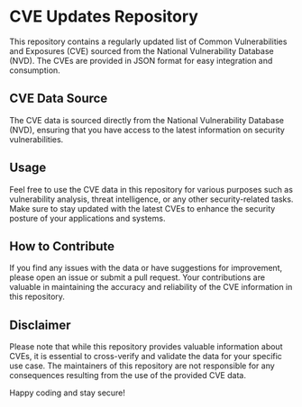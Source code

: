 # CVE Updates Repository

This repository contains a regularly updated list of Common Vulnerabilities and Exposures (CVE) sourced from the National Vulnerability Database (NVD). The CVEs are provided in JSON format for easy integration and consumption.

## CVE Data Source

The CVE data is sourced directly from the National Vulnerability Database (NVD), ensuring that you have access to the latest information on security vulnerabilities.

## Usage

Feel free to use the CVE data in this repository for various purposes such as vulnerability analysis, threat intelligence, or any other security-related tasks. Make sure to stay updated with the latest CVEs to enhance the security posture of your applications and systems.

## How to Contribute

If you find any issues with the data or have suggestions for improvement, please open an issue or submit a pull request. Your contributions are valuable in maintaining the accuracy and reliability of the CVE information in this repository.

## Disclaimer

Please note that while this repository provides valuable information about CVEs, it is essential to cross-verify and validate the data for your specific use case. The maintainers of this repository are not responsible for any consequences resulting from the use of the provided CVE data.

Happy coding and stay secure!
